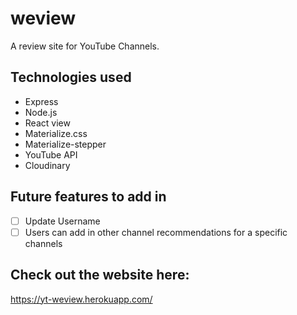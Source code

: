 # weview
A review site for YouTube Channels.

## Technologies used

-   Express
-   Node.js
-   React view
-   Materialize.css
-   Materialize-stepper
-   YouTube API
-   Cloudinary


## Future features to add in

- [ ] Update Username
- [ ] Users can add in other channel recommendations for a specific channels

## Check out the website here: 
https://yt-weview.herokuapp.com/

